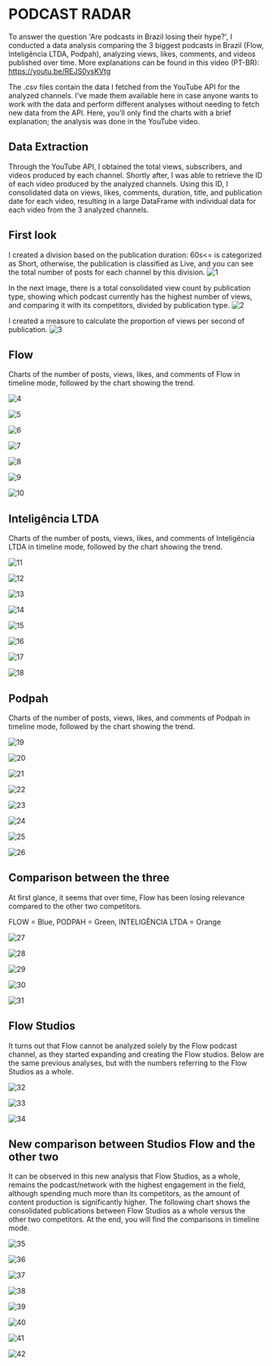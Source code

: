 # PODCAST RADAR

To answer the question 'Are podcasts in Brazil losing their hype?', I conducted a data analysis comparing the 3 biggest podcasts in Brazil (Flow, Inteligência LTDA, Podpah), analyzing views, likes, comments, and videos published over time. More explanations can be found in this video (PT-BR): https://youtu.be/REJS0ysKVtg

The .csv files contain the data I fetched from the YouTube API for the analyzed channels. I’ve made them available here in case anyone wants to work with the data and perform different analyses without needing to fetch new data from the API. Here, you’ll only find the charts with a brief explanation; the analysis was done in the YouTube video.

## Data Extraction

Through the YouTube API, I obtained the total views, subscribers, and videos produced by each channel. Shortly after, I was able to retrieve the ID of each video produced by the analyzed channels. Using this ID, I consolidated data on views, likes, comments, duration, title, and publication date for each video, resulting in a large DataFrame with individual data for each video from the 3 analyzed channels.

## First look
I created a division based on the publication duration: 60s<= is categorized as Short, otherwise, the publication is classified as Live, and you can see the total number of posts for each channel by this division. 
![1](https://i.imgur.com/eOpOfI4.png)

In the next image, there is a total consolidated view count by publication type, showing which podcast currently has the highest number of views, and comparing it with its competitors, divided by publication type. 
![2](https://i.imgur.com/15bZeN0.png)

I created a measure to calculate the proportion of views per second of publication. 
![3](https://i.imgur.com/mNHaxjz.png)

## Flow
Charts of the number of posts, views, likes, and comments of Flow in timeline mode, followed by the chart showing the trend.

![4](https://i.imgur.com/l3EteIQ.png)

![5](https://i.imgur.com/vSpQ7dm.png)

![6](https://i.imgur.com/YqAGjcZ.png)

![7](https://i.imgur.com/ja3n0ui.png)

![8](https://i.imgur.com/HUnWrrq.png)

![9](https://i.imgur.com/LCVRHt2.png)

![10](https://i.imgur.com/ryRiLIq.png)

## Inteligência LTDA

Charts of the number of posts, views, likes, and comments of Inteligência LTDA in timeline mode, followed by the chart showing the trend.

![11](https://i.imgur.com/iyNFJxM.png)

![12](https://i.imgur.com/ToeDeE6.png)

![13](https://i.imgur.com/jL5TpBp.png)

![14](https://i.imgur.com/uMSLryX.png)

![15](https://i.imgur.com/g7AdrsV.png)

![16](https://i.imgur.com/RMZ82XN.png)

![17](https://i.imgur.com/sKO6mgb.png)

![18](https://i.imgur.com/C4nL32u.png)

## Podpah

Charts of the number of posts, views, likes, and comments of Podpah in timeline mode, followed by the chart showing the trend.

![19](https://i.imgur.com/4lOOM8x.png)

![20](https://i.imgur.com/xxnyzf8.png)

![21](https://i.imgur.com/M6eavs6.png)

![22](https://i.imgur.com/hRmGy6f.png)

![23](https://i.imgur.com/cfhcqJY.png)

![24](https://i.imgur.com/R3vEXZJ.png)

![25](https://i.imgur.com/vA8tUxm.png)

![26](https://i.imgur.com/KEv2GaU.png)

## Comparison between the three

At first glance, it seems that over time, Flow has been losing relevance compared to the other two competitors.

FLOW = Blue, PODPAH = Green, INTELIGÊNCIA LTDA = Orange

![27](https://i.imgur.com/dntLt0q.png)

![28](https://i.imgur.com/798hAmZ.png)

![29](https://i.imgur.com/M6pweHU.png)

![30](https://i.imgur.com/c2GIxNL.png)

![31](https://i.imgur.com/FM3AIZP.png)

## Flow Studios

It turns out that Flow cannot be analyzed solely by the Flow podcast channel, as they started expanding and creating the Flow studios. Below are the same previous analyses, but with the numbers referring to the Flow Studios as a whole.

![32](https://i.imgur.com/ROORZvv.png)

![33](https://i.imgur.com/YsPfGiF.png)

![34](https://i.imgur.com/fVyU8Wm.png)

## New comparison between Studios Flow and the other two

It can be observed in this new analysis that Flow Studios, as a whole, remains the podcast/network with the highest engagement in the field, although spending much more than its competitors, as the amount of content production is significantly higher. The following chart shows the consolidated publications between Flow Studios as a whole versus the other two competitors. At the end, you will find the comparisons in timeline mode.

![35](https://i.imgur.com/vkHTzhp.png)

![36](https://i.imgur.com/yUGIqQ1.png)

![37](https://i.imgur.com/05zErim.png)

![38](https://i.imgur.com/EfIHIJE.png)

![39](https://i.imgur.com/Ztx4JQ2.png)

![40](https://i.imgur.com/gZF8lah.png)

![41](https://i.imgur.com/ugq9hk5.png)

![42](https://i.imgur.com/Izy2Pa6.png)
